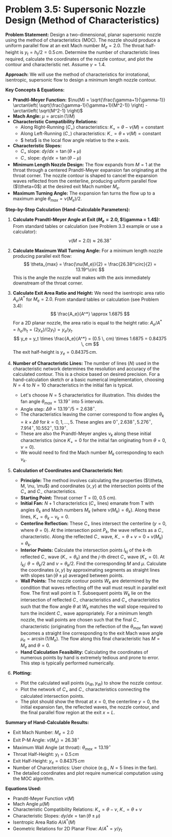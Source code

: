 # Problem 3.5: Supersonic Nozzle Design (Method of Characteristics)

**Problem Statement:**
Design a two-dimensional, planar supersonic nozzle using the method of characteristics (MOC). The nozzle should produce a uniform parallel flow at an exit Mach number $M_e = 2.0$. The throat half-height is $y_t = h_t/2 = 0.5 \, cm$. Determine the number of characteristic lines required, calculate the coordinates of the nozzle contour, and plot the contour and characteristic net. Assume $\gamma = 1.4$.

**Approach:**
We will use the method of characteristics for irrotational, isentropic, supersonic flow to design a minimum length nozzle contour.

**Key Concepts & Equations:**
*   **Prandtl-Meyer Function:** $\nu(M) = \sqrt{\frac{\gamma+1}{\gamma-1}} \arctan\left( \sqrt{\frac{\gamma-1}{\gamma+1}(M^2-1)} \right) - \arctan\left( \sqrt{M^2-1} \right)$
*   **Mach Angle:** $\mu = \arcsin(1/M)$
*   **Characteristic Compatibility Relations:**
    *   Along Right-Running ($C_+$) characteristics: $K_+ = \theta - \nu(M) = \text{constant}$
    *   Along Left-Running ($C_-$) characteristics: $K_- = \theta + \nu(M) = \text{constant}$
    *   $	heta$ is the local flow angle relative to the x-axis.
*   **Characteristic Slopes:**
    *   $C_+$ slope: $dy/dx = \tan(\theta + \mu)$
    *   $C_-$ slope: $dy/dx = \tan(\theta - \mu)$
*   **Minimum Length Nozzle Design:** The flow expands from $M=1$ at the throat through a centered Prandtl-Meyer expansion fan originating at the throat corner. The nozzle contour is shaped to cancel the expansion waves reflected from the centerline, producing uniform parallel flow ($\\theta=0$) at the desired exit Mach number $M_e$.
*   **Maximum Turning Angle:** The expansion fan turns the flow up to a maximum angle $\theta_{max} = \nu(M_e) / 2$.

**Step-by-Step Calculation (Hand-Calculable Parameters):**

1.  **Calculate Prandtl-Meyer Angle at Exit ($M_e = 2.0$, $\\gamma = 1.4$):**
    From standard tables or calculation (see Problem 3.3 example or use a calculator):
    $$ \nu(M=2.0) \approx 26.38^\circ $$ 

2.  **Calculate Maximum Wall Turning Angle:**
    For a minimum length nozzle producing parallel exit flow:
    $$ \theta_{max} = \frac{\nu(M_e)}{2} = \frac{26.38^\circ}{2} = 13.19^\circ $$ 
    This is the angle the nozzle wall makes with the axis immediately downstream of the throat corner.

3.  **Calculate Exit Area Ratio and Height:**
    We need the isentropic area ratio $A_e / A^*$ for $M_e = 2.0$.
    From standard tables or calculation (see Problem 3.4):
    $$ \frac{A_e}{A^*} \approx 1.6875 $$ 
    For a 2D planar nozzle, the area ratio is equal to the height ratio: $A_e/A^* = h_e/h_t = (2y_e)/(2y_t) = y_e/y_t$.
    $$ y_e = y_t \times \frac{A_e}{A^*} = (0.5 \, cm) \times 1.6875 = 0.84375 \, cm $$ 
    The exit half-height is $y_e = 0.84375 \, cm$.

4.  **Number of Characteristic Lines:**
    The number of lines ($N$) used in the characteristic network determines the resolution and accuracy of the calculated contour. This is a choice based on desired precision. For a hand-calculation sketch or a basic numerical implementation, choosing $N=4$ to $N=10$ characteristics in the initial fan is typical.
    *   Let's choose $N=5$ characteristics for illustration. This divides the fan angle $\theta_{max} = 13.19^\circ$ into 5 intervals.
    *   Angle step: $\Delta\theta = 13.19^\circ / 5 = 2.638^\circ$.
    *   The characteristics leaving the corner correspond to flow angles $\theta_k = k \times \Delta\theta$ for $k=0, 1, ..., 5$. These angles are $0^\circ, 2.638^\circ, 5.276^\circ, 7.914^\circ, 10.552^\circ, 13.19^\circ$.
    *   These are also the Prandtl-Meyer angles $\nu_k$ along these initial characteristics (since $K_+=0$ for the initial fan originating from $\theta=0, \nu=0$).
    *   We would need to find the Mach number $M_k$ corresponding to each $\nu_k$.

5.  **Calculation of Coordinates and Characteristic Net:**
    *   **Principle:** The method involves calculating the properties ($\\theta, M, \nu, \mu$) and coordinates $(x, y)$ at the intersection points of the $C_+$ and $C_-$ characteristics.
    *   **Starting Point:** Throat corner T = (0, 0.5 cm).
    *   **Initial Fan:** $N+1$ characteristics ($C_+$ lines) emanate from T with angles $\theta_k$ and Mach numbers $M_k$ (where $\nu(M_k)=\theta_k$). Along these lines, $K_+ = \theta_k - \nu_k = 0$.
    *   **Centerline Reflection:** These $C_+$ lines intersect the centerline ($y=0$, where $\theta=0$). At the intersection point $P_k$, the wave reflects as a $C_-$ characteristic. Along the reflected $C_-$ wave, $K_- = \theta + \nu = 0 + \nu(M_k) = \theta_k$.
    *   **Interior Points:** Calculate the intersection points $I_{kj}$ of the $k$-th reflected $C_-$ wave ($K_- = \theta_k$) and the $j$-th direct $C_+$ wave ($K_+ = 0$). At $I_{kj}$: $\theta = \theta_k / 2$ and $\nu = \theta_k / 2$. Find the corresponding $M$ and $\mu$. Calculate the coordinates $(x, y)$ by approximating segments as straight lines with slopes $\tan(\theta \pm \mu)$ averaged between points.
    *   **Wall Points:** The nozzle contour points $W_k$ are determined by the condition that waves reflecting off the wall must result in parallel exit flow. The first wall point is T. Subsequent points $W_k$ lie on the intersection of reflected $C_-$ characteristics and $C_+$ characteristics such that the flow angle $\theta$ at $W_k$ matches the wall slope required to turn the incident $C_-$ wave appropriately. For a minimum length nozzle, the wall points are chosen such that the final $C_-$ characteristic (originating from the reflection of the $\theta_{max}$ fan wave) becomes a straight line corresponding to the exit Mach wave angle $\mu_e = \arcsin(1/M_e)$. The flow along this final characteristic has $M=M_e$ and $\theta=0$.
    *   **Hand Calculation Feasibility:** Calculating the coordinates of numerous points by hand is extremely tedious and prone to error. This step is typically performed numerically.

6.  **Plotting:**
    *   Plot the calculated wall points $(x_W, y_W)$ to show the nozzle contour.
    *   Plot the network of $C_+$ and $C_-$ characteristics connecting the calculated intersection points.
    *   The plot should show the throat at $x=0$, the centerline $y=0$, the initial expansion fan, the reflected waves, the nozzle contour, and the final parallel flow region at the exit $x=L$.

**Summary of Hand-Calculable Results:**
*   Exit Mach Number: $M_e = 2.0$
*   Exit P-M Angle: $\nu(M_e) = 26.38^\circ$
*   Maximum Wall Angle (at throat): $\theta_{max} = 13.19^\circ$
*   Throat Half-Height: $y_t = 0.5 \, cm$
*   Exit Half-Height: $y_e = 0.84375 \, cm$
*   Number of Characteristics: User choice (e.g., $N=5$ lines in the fan).
*   The detailed coordinates and plot require numerical computation using the MOC algorithm.

**Equations Used:**
*   Prandtl-Meyer Function $\nu(M)$
*   Mach Angle $\mu(M)$
*   Characteristic Compatibility Relations: $K_+ = \theta - \nu$, $K_- = \theta + \nu$
*   Characteristic Slopes: $dy/dx = \tan(\theta \pm \mu)$
*   Isentropic Area Ratio $A/A^*(M)$
*   Geometric Relations for 2D Planar Flow: $A/A^* = y/y_t$
